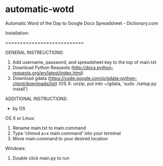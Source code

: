 automatic-wotd
==============

Automatic Word of the Day to Google Docs Spreadsheet - Dictionary.com




Installation:

===========================

GENERAL INSTREUCTIONS:
1. Add username, password, and spreadsheet key to the top of main.txt
2. Download Python Requests (http://docs.python-requests.org/en/latest/index.html)
3. Download gdata (https://code.google.com/p/gdata-python-client/downloads/list) (OS X: unzip, put into ~/gdata, 'sudo ./setup.py install')


ADDITIONAL INSTRUCTIONS:
- by OS

OS X or Linux:
1. Rename main.txt to main.command
2. Type 'chmod a+x main.command' into your terminal
3. Move main.command to your desired location


Windows:

1. Double click main.py to run

